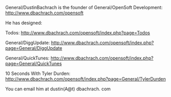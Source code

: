 


General/DustinBachrach is the founder of General/OpenSoft Development: http://www.dbachrach.com/opensoft

He has designed:

Todos: http://www.dbachrach.com/opensoft/index.php?page=Todos

General/DiggUpdate: http://www.dbachrach.com/opensoft/index.php?page=General/DiggUpdate

General/QuickTunes: http://www.dbachrach.com/opensoft/index.php?page=General/QuickTunes

10 Seconds With Tyler Durden: http://www.dbachrach.com/opensoft/index.php?page=General/TylerDurden



You can email him at dustin(A@t) dbachrach. com